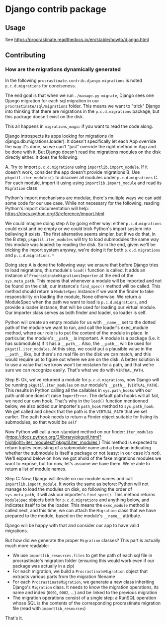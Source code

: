 # Django contrib package

## Usage

See https://procrastinate.readthedocs.io/en/stable/howto/django.html

## Contributing

### How are the migrations dynamically generated

In the following `procrastinate.contrib.django.migrations` is noted `p.c.d.migrations`
for conciseness.

The end goal is that when we run `./manage.py migrate`, Django sees one Django migration
for each sql migration in our `procrastinate/sql/migrations` folder. This means we want
to "trick" Django into thinking that there are migrations in the `p.c.d.migrations`
package, but this package doesn't exist on the disk.

This all happens in  `migrations_magic` if you want to read the code along.

Django introspects its apps looking for migrations (in django.db.migrations.loader). It
doesn't specifically let each App override the way it's done, so we can't "just"
override the right method in App and be done with it. But Django doesn't read the
migrations modules on the disk directly either. It does the following:

A. Try to import `p.c.d.migrations` using `importlib.import_module`. If it doesn't
  work, consider the app doesn't provide migrations
B. Use `pkgutil.iter_modules()` to discover all modules under `p.c.d.migrations`
C. For each module, import it using using `importlib.import_module` and read its
  `Migration` class

Python's import mechanisms are modular, there's multiple ways we can add some code for
our use case. While not necessary for the following, reading Python's import
documentation will help: https://docs.python.org/3/reference/import.html

We could imagine doing step A by going either way: either `p.c.d.migrations` could exist
and be empty or we could trick Python's import system into believing it exists. The
first alternative seems simpler, but if we do that, in the B step,
`pkgutil.iter_modules` will try to load submodules the same way this module was loaded:
by reading the disk. So in the end, given we'll be tricking the import system anyway,
we're doing it for both `p.c.d.migrations` and `p.c.d.migrations.*`

Doing step A is done the following way: we ensure that before Django tries to load
migrations, this module's `load()` function is called. It adds an instance of
`ProcrastinateMigrationsImporter` at the end of the `sys.meta_path`. This means that
whenever a module will be imported and not be found on the disk, our instance's
`find_spec()` method will be called. This method should return a `ModuleSpec` instance
if we want the finder to take responsibility on loading the module, None otherwise. We
return a ModuleSpec when the path we want to load is `p.c.d.migrations`, and provide a
loader instance, that will be used for loading our virtual module. Our importer class
serves as both finder and loader, so loader is self.

Python will create an empty module for us with `__name__` set to the dotted path of the
module we want to run, and call the loader's exec_module method, where our role is to
put the content of the module in place. In particular, the module's `__path__` is
important. A module is a package (i.e. it has submodules) if it has a `__path__`. Also,
the `__path__` will be used for `pkgutil.iter_modules`. At this step, we could put a
plausible value in the `__path__` like, but there's no real file on the disk we can
match, and this would require us to figure out where we are on the disk. A better
solution is to use a value that we know won't be mistaken for a path, and that we're
sure we can recognize easily. That's what we do with `VIRTUAL_PATH`.

Step B: Ok, we've returned a module for `p.c.d.migrations`, now Django will be running
`pkgutil.iter_modules` on our module's `__path__` (`VIRTUAL_PATH`). This results in
Python calling all the callables in `sys.path_hooks` with our path until one doesn't raise
`ImportError`. The default path hooks will all fail, we need our own hook. That's why in
the `load()` function mentionned below, we also added our importer's `path_hook` method to
`sys.path_hook`. We get called and check that the path is the `VIRTUAL_PATH` that we set
earlier. The path hook needs to return a Finder object suitable for listing its
submodules, so that would be `self`

Now Python will call a non-standard method on our finder: `iter_modules`
(https://docs.python.org/3/library/pkgutil.html?highlight=iter_modules#`pkgutil.iter_modules`)
This method is expected to return tuples consisting of a submodule name and a boolean
indicating whether the submodule is itself a package or not (easy: in our case it's
not). We'll expand below on how we got ahold of the fake migrations modules we want
to expose, but for now, let's assume we have them. We're able to return a list of
module names.

Step C: Now, Django will iterate on our module names and call `importlib.import_module`.
It works the same as before: Python will not manage to load the modules on disk, so
following the order of `sys.meta_path`, it will ask our importer's `find_spec()`. This
method returns `ModuleSpec` objects both for `p.c.d.migrations` and anything below, and
indicates itself to be the loader. This means the `exec_module` method is called next,
and this time, we can attach the `Migration` class that we have prepared to the module,
based on the module's `__name__` attribute.

Django will be happy with that and consider our app to have valid migrations.

But how did we generate the proper `Migration` classes? This part is actually much
more readable:

- We use `importlib_resources.files` to get the path of each sql file in
  procrastinate's migration folder (ensuring this would work even if our package was
  actually in a zip)
- For each migration, we build a `ProcrastinateMigration` object that extracts various
  parts from the migration filename
- For each `ProcrastinateMigration`, we generate a new class inheriting Django's
  `Migration` class. It needs to know the migration operations, its name and index
  (`0001`, `0002`, ...) and be linked to the previous migration
- The migration operations consist of a single step: a RunSQL operation whose SQL
  is the contents of the corresponding procrastinate migration file (read with `importlib_resources`)

That's it.
